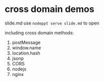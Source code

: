 # cross domain demos

slide.md use `nodeppt serve slide.md` to open

including cross domain methods:

1. postMessage
2. window.name
3. location.hash
4. jsonp
5. CORS
6. nodejs
7. nginx
